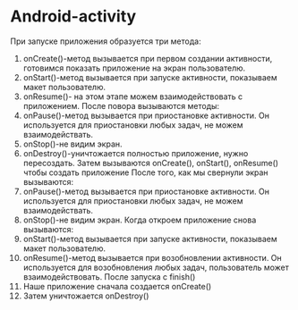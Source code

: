 # Android-activity
При запуске приложения образуется три метода: 
1. onCreate()-метод вызывается при первом создании активности, готовимся показать приложение на экран пользователю.
2. onStart()-метод вызывается при запуске активности, показываем макет пользователю.
4. onResume()- на этом этапе можем взаимодействовать с приложением.
После повора вызываются методы:
1. onPause()-метод вызывается при приостановке активности. Он используется для приостановки любых задач, не можем взаимодействать.
2. onStop()-не видим экран. 
3. onDestroy()-уничтожается полностью приложение, нужно пересоздать.
Затем вызываются  onCreate(), onStart(), onResume() чтобы создать приложение
После того, как мы свернули экран вызываются:
1. onPause()-метод вызывается при приостановке активности. Он используется для приостановки любых задач, не можем взаимодействать.
2. onStop()-не видим экран.
Когда откроем приложение снова вызываются:
1. onStart()-метод вызывается при запуске активности, показываем макет пользователю.
2. onResume()-метод вызывается при возобновлении активности. Он используется для возобновления любых задач, пользователь может взаимодействовать.
После запуска с finish()
1. Наше приложение сначала создается onCreate()
2. Затем уничтожается onDestroy()   
